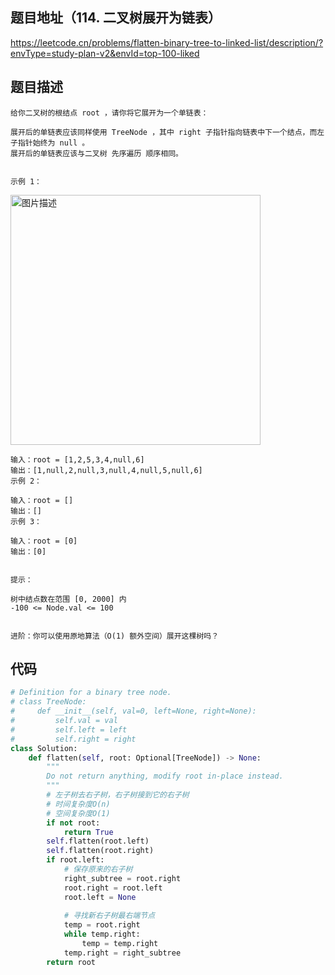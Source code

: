 ## 题目地址（114. 二叉树展开为链表）

https://leetcode.cn/problems/flatten-binary-tree-to-linked-list/description/?envType=study-plan-v2&envId=top-100-liked

## 题目描述

```
给你二叉树的根结点 root ，请你将它展开为一个单链表：

展开后的单链表应该同样使用 TreeNode ，其中 right 子指针指向链表中下一个结点，而左子指针始终为 null 。
展开后的单链表应该与二叉树 先序遍历 顺序相同。
 

示例 1：
```

<p>
  <img src="https://assets.leetcode.com/uploads/2021/01/14/flaten.jpg" alt="图片描述" width="400">
</p>


```
输入：root = [1,2,5,3,4,null,6]
输出：[1,null,2,null,3,null,4,null,5,null,6]
示例 2：

输入：root = []
输出：[]
示例 3：

输入：root = [0]
输出：[0]
 

提示：

树中结点数在范围 [0, 2000] 内
-100 <= Node.val <= 100
 

进阶：你可以使用原地算法（O(1) 额外空间）展开这棵树吗？
```


## 代码

```python
# Definition for a binary tree node.
# class TreeNode:
#     def __init__(self, val=0, left=None, right=None):
#         self.val = val
#         self.left = left
#         self.right = right
class Solution:
    def flatten(self, root: Optional[TreeNode]) -> None:
        """
        Do not return anything, modify root in-place instead.
        """
        # 左子树去右子树，右子树接到它的右子树
        # 时间复杂度O(n)
        # 空间复杂度O(1)
        if not root:
            return True
        self.flatten(root.left)
        self.flatten(root.right)
        if root.left:
            # 保存原来的右子树
            right_subtree = root.right
            root.right = root.left
            root.left = None
            
            # 寻找新右子树最右端节点
            temp = root.right
            while temp.right:
                temp = temp.right
            temp.right = right_subtree
        return root
```
